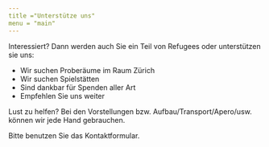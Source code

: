 ```yaml
---
title ="Unterstütze uns"
menu = "main"
---
```


Interessiert? 
Dann werden auch Sie ein Teil von Refugees oder unterstützen sie uns: 

- Wir suchen Proberäume im Raum Zürich
 - Wir suchen  Spielstätten
 - Sind dankbar für Spenden aller Art
 - Empfehlen Sie uns weiter

Lust zu helfen? Bei den Vorstellungen bzw. Aufbau/Transport/Apero/usw. können wir jede Hand gebrauchen. 

Bitte benutzen Sie das Kontaktformular.
